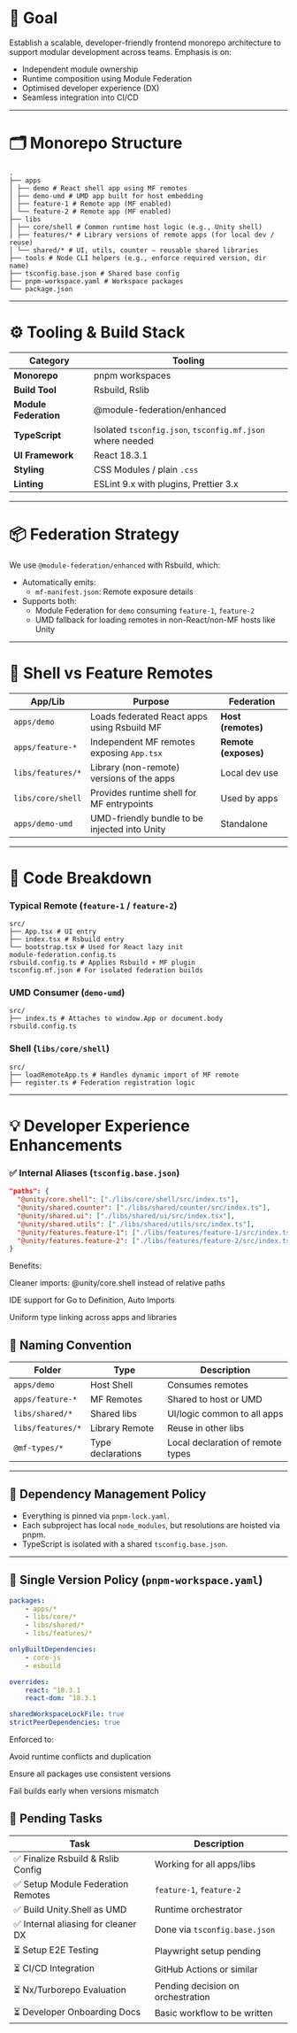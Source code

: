 # 📌 Goal

Establish a scalable, developer-friendly frontend monorepo architecture to support modular development across teams. Emphasis is on:

- Independent module ownership
- Runtime composition using Module Federation
- Optimised developer experience (DX)
- Seamless integration into CI/CD

---

# 🗂️ Monorepo Structure

```
.
├── apps
│ ├── demo # React shell app using MF remotes
│ ├── demo-umd # UMD app built for host embedding
│ ├── feature-1 # Remote app (MF enabled)
│ └── feature-2 # Remote app (MF enabled)
├── libs
│ ├── core/shell # Common runtime host logic (e.g., Unity shell)
│ ├── features/* # Library versions of remote apps (for local dev / reuse)
│ └── shared/* # UI, utils, counter — reusable shared libraries
├── tools # Node CLI helpers (e.g., enforce required version, dir name)
├── tsconfig.base.json # Shared base config
├── pnpm-workspace.yaml # Workspace packages
└── package.json
```

---

# ⚙️ Tooling & Build Stack

| Category              | Tooling                                                   |
| --------------------- | --------------------------------------------------------- |
| **Monorepo**          | pnpm workspaces                                           |
| **Build Tool**        | Rsbuild, Rslib                                            |
| **Module Federation** | @module-federation/enhanced                               |
| **TypeScript**        | Isolated `tsconfig.json`, `tsconfig.mf.json` where needed |
| **UI Framework**      | React 18.3.1                                              |
| **Styling**           | CSS Modules / plain `.css`                                |
| **Linting**           | ESLint 9.x with plugins, Prettier 3.x                     |

---

# 📦 Federation Strategy

We use `@module-federation/enhanced` with Rsbuild, which:

- Automatically emits:
    - `mf-manifest.json`: Remote exposure details
- Supports both:
    - Module Federation for `demo` consuming `feature-1`, `feature-2`
    - UMD fallback for loading remotes in non-React/non-MF hosts like Unity

---

# 🧪 Shell vs Feature Remotes

| App/Lib           | Purpose                                       | Federation           |
| ----------------- | --------------------------------------------- | -------------------- |
| `apps/demo`       | Loads federated React apps using Rsbuild MF   | **Host (remotes)**   |
| `apps/feature-*`  | Independent MF remotes exposing `App.tsx`     | **Remote (exposes)** |
| `libs/features/*` | Library (non-remote) versions of the apps     | Local dev use        |
| `libs/core/shell` | Provides runtime shell for MF entrypoints     | Used by apps         |
| `apps/demo-umd`   | UMD-friendly bundle to be injected into Unity | Standalone           |

---

# 📁 Code Breakdown

### Typical Remote (`feature-1` / `feature-2`)

```
src/
├── App.tsx # UI entry
├── index.tsx # Rsbuild entry
└── bootstrap.tsx # Used for React lazy init
module-federation.config.ts
rsbuild.config.ts # Applies Rsbuild + MF plugin
tsconfig.mf.json # For isolated federation builds
```

### UMD Consumer (`demo-umd`)

```
src/
├── index.ts # Attaches to window.App or document.body
rsbuild.config.ts
```

### Shell (`libs/core/shell`)

```
src/
├── loadRemoteApp.ts # Handles dynamic import of MF remote
├── register.ts # Federation registration logic
```

---

# 💡 Developer Experience Enhancements

### ✅ Internal Aliases (`tsconfig.base.json`)

```json
"paths": {
  "@unity/core.shell": ["./libs/core/shell/src/index.ts"],
  "@unity/shared.counter": ["./libs/shared/counter/src/index.ts"],
  "@unity/shared.ui": ["./libs/shared/ui/src/index.tsx"],
  "@unity/shared.utils": ["./libs/shared/utils/src/index.ts"],
  "@unity/features.feature-1": ["./libs/features/feature-1/src/index.ts"],
  "@unity/features.feature-2": ["./libs/features/feature-2/src/index.ts"]
}
```

Benefits:

Cleaner imports: @unity/core.shell instead of relative paths

IDE support for Go to Definition, Auto Imports

Uniform type linking across apps and libraries

## 📌 Naming Convention

| Folder            | Type              | Description                       |
| ----------------- | ----------------- | --------------------------------- |
| `apps/demo`       | Host Shell        | Consumes remotes                  |
| `apps/feature-*`  | MF Remotes        | Shared to host or UMD             |
| `libs/shared/*`   | Shared libs       | UI/logic common to all apps       |
| `libs/features/*` | Library Remote    | Reuse in other libs               |
| `@mf-types/*`     | Type declarations | Local declaration of remote types |

---

## 🔐 Dependency Management Policy

- Everything is pinned via `pnpm-lock.yaml`.
- Each subproject has local `node_modules`, but resolutions are hoisted via pnpm.
- TypeScript is isolated with a shared `tsconfig.base.json`.

---

## 🧩 Single Version Policy (`pnpm-workspace.yaml`)

```yaml
packages:
    - apps/*
    - libs/core/*
    - libs/shared/*
    - libs/features/*

onlyBuiltDependencies:
    - core-js
    - esbuild

overrides:
    react: ^18.3.1
    react-dom: ^18.3.1

sharedWorkspaceLockFile: true
strictPeerDependencies: true
```

Enforced to:

Avoid runtime conflicts and duplication

Ensure all packages use consistent versions

Fail builds early when versions mismatch

## 🚧 Pending Tasks

| Task                                | Description                       |
| ----------------------------------- | --------------------------------- |
| ✅ Finalize Rsbuild & Rslib Config  | Working for all apps/libs         |
| ✅ Setup Module Federation Remotes  | `feature-1`, `feature-2`          |
| ✅ Build Unity.Shell as UMD         | Runtime orchestrator              |
| ✅ Internal aliasing for cleaner DX | Done via `tsconfig.base.json`     |
| ⏳ Setup E2E Testing                | Playwright setup pending          |
| ⏳ CI/CD Integration                | GitHub Actions or similar         |
| ⏳ Nx/Turborepo Evaluation          | Pending decision on orchestration |
| ⏳ Developer Onboarding Docs        | Basic workflow to be written      |

